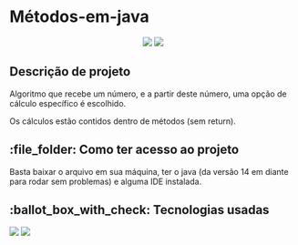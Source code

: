 <h1>Métodos-em-java</h1>
<p align="center">
   <img src="https://img.shields.io/badge/STATUS-FINALIZADO-blue?style=for-the-badge&logo=java"/>
  <img src="https://img.shields.io/github/last-commit/Samuel-045/Metodos-java/main?style=for-the-badge&color=blue"/>
</p>


<h2>Descrição de projeto</h2>
Algoritmo que recebe um número, e a partir deste número, uma opção de cálculo específico é escolhido.

Os cálculos estão contidos dentro de métodos (sem return).

<h2>:file_folder: Como ter acesso ao projeto</h2>
Basta baixar o arquivo em sua máquina, ter o java (da versão 14 em diante para rodar sem problemas) e alguma IDE instalada.

<h2> :ballot_box_with_check: Tecnologias usadas </h2>
<p align="left">  
   <img src="https://img.shields.io/badge/Eclipse-2C2255?style=for-the-badge&logo=eclipse&logoColor=white"/>
   <img  src="https://img.shields.io/badge/Java-ED8B00?style=for-the-badge&logo=openjdk&logoColor=white"/>
</p>
